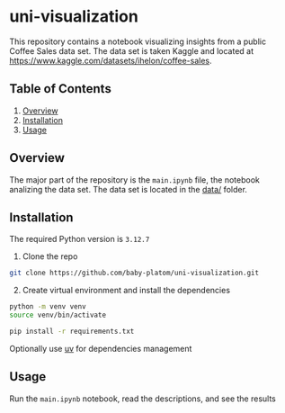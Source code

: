 # uni-visualization
This repository contains a notebook visualizing insights from a public Coffee Sales data set. The data set is taken Kaggle and located at https://www.kaggle.com/datasets/ihelon/coffee-sales. 

## Table of Contents
1. [Overview](#overview)
2. [Installation](#installation)
3. [Usage](#usage)

## Overview

The major part of the repository is the `main.ipynb` file, the notebook analizing the data set. The data set is located in the [data/](data) folder.

## Installation

The required Python version is `3.12.7`

1. Clone the repo
```sh
git clone https://github.com/baby-platom/uni-visualization.git
```

2. Create virtual environment and install the dependencies
```sh
python -m venv venv
source venv/bin/activate

pip install -r requirements.txt
```

Optionally use [uv](https://docs.astral.sh/uv/) for dependencies management

## Usage

Run the `main.ipynb` notebook, read the descriptions, and see the results